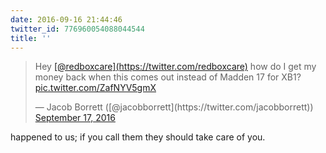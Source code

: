 ```yaml
---
date: 2016-09-16 21:44:46
twitter_id: 776960054088044544
title: ''
---
```


<blockquote class="twitter-tweet"><p lang="en" dir="ltr">Hey <a href="https://twitter.com/redboxcare?ref_src=twsrc%5Etfw">[@redboxcare](https://twitter.com/redboxcare)</a> how do I get my money back when this comes out instead of Madden 17 for XB1? <a href="https://t.co/ZafNYV5gmX">pic.twitter.com/ZafNYV5gmX</a></p>&mdash; Jacob Borrett ([@jacobborrett](https://twitter.com/jacobborrett)) <a href="https://twitter.com/jacobborrett/status/776955363149090817?ref_src=twsrc%5Etfw">September 17, 2016</a></blockquote>
<script async src="https://platform.twitter.com/widgets.js" charset="utf-8"></script>

happened to us; if you call them they should take care of you.
